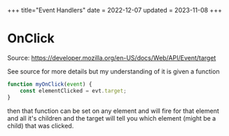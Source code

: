 +++
title="Event Handlers"
date = 2022-12-07
updated = 2023-11-08
+++

# OnClick

Source: <https://developer.mozilla.org/en-US/docs/Web/API/Event/target>

See source for more details but my understanding of it is given a function

```javascript
function myOnClick(event) {
    const elementClicked = evt.target;
}
```

then that function can be set on any element and will fire for that element and all it's children and the target will
tell you which element (might be a child) that was clicked.